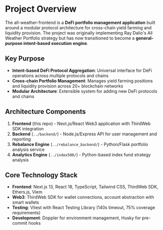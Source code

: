 # Project Overview

The all-weather-frontend is a **DeFi portfolio management application** built around a modular protocol architecture for cross-chain yield farming and liquidity provision. The project was originally implementing Ray Dalio's All Weather Portfolio strategy but has now transitioned to become a **general-purpose intent-based execution engine**.

## Key Purpose

- **Intent-based DeFi Protocol Aggregation**: Universal interface for DeFi operations across multiple protocols and chains
- **Cross-chain Portfolio Management**: Manages yield farming positions and liquidity provision across 20+ blockchain networks
- **Modular Architecture**: Extensible system for adding new DeFi protocols and chains

## Architecture Components

1. **Frontend** (this repo) - Next.js/React Web3 application with ThirdWeb SDK integration
2. **Backend** (`../backend/`) - Node.js/Express API for user management and reporting
3. **Rebalance Engine** (`../rebalance_backend/`) - Python/Flask portfolio analysis service
4. **Analytics Engine** (`../index500/`) - Python-based index fund strategy analysis

## Core Technology Stack

- **Frontend**: Next.js 13, React 18, TypeScript, Tailwind CSS, ThirdWeb SDK, Ethers.js, Viem
- **Web3**: ThirdWeb SDK for wallet connections, account abstraction with smart wallets
- **Testing**: Vitest with React Testing Library (140s timeout, 75% coverage requirements)
- **Development**: Doppler for environment management, Husky for pre-commit hooks
